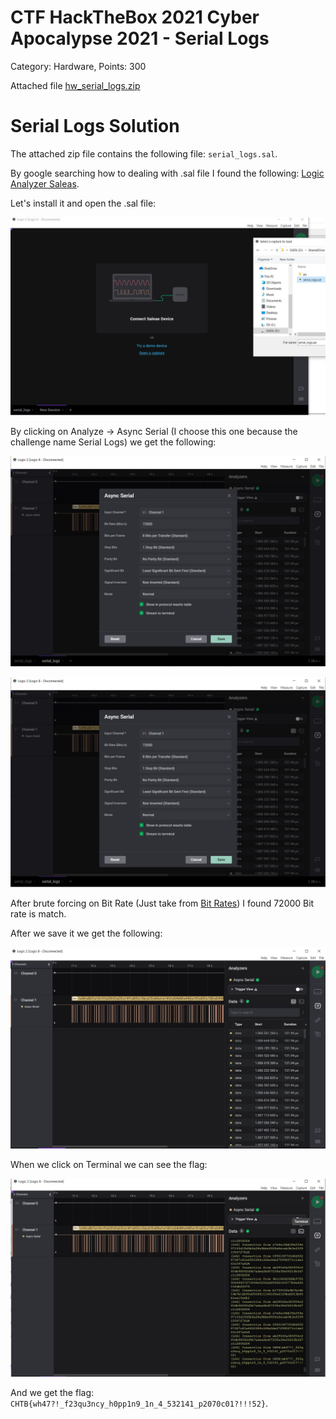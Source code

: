 # CTF HackTheBox 2021 Cyber Apocalypse 2021 - Serial Logs

Category: Hardware, Points: 300

Attached file [hw_serial_logs.zip](hw_serial_logs.zip)

# Serial Logs Solution

The attached zip file contains the following file: ```serial_logs.sal```.

By google searching how to dealing with .sal file I found the following: [Logic Analyzer Saleas](https://www.saleae.com/downloads/).

Let's install it and open the .sal file:

![openfile.JPG](images/openfile.JPG)

By clicking on Analyze -> Async Serial (I choose this one because the challenge name Serial Logs) we get the following:

![asyncserial.JPG](images/asyncserial.JPG)

![asyncserial.JPG](images/asyncserial.JPG)

After brute forcing on Bit Rate (Just take from [Bit Rates](https://en.wikipedia.org/wiki/Serial_port)) I found 72000 Bit rate is match.

After we save it we get the following:

![save.JPG](images/save.JPG)

When we click on Terminal we can see the flag:

![terminal.JPG](images/terminal.JPG)

And we get the flag: ```CHTB{wh47?!_f23qu3ncy_h0pp1n9_1n_4_532141_p2070c01?!!!52}```.